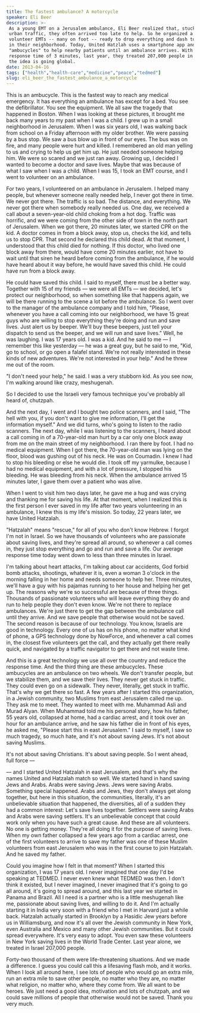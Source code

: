 ```yaml
---
title: The fastest ambulance? A motorcycle
speaker: Eli Beer
description: >-
 As a young EMT on a Jerusalem ambulance, Eli Beer realized that, stuck in brutal
 urban traffic, they often arrived too late to help. So he organized a group of
 volunteer EMTs -- many on foot -- ready to drop everything and dash to save lives
 in their neighborhood. Today, United Hatzlah uses a smartphone app and a fleet of
 "ambucycles" to help nearby patients until an ambulance arrives. With an average
 response time of 3 minutes, last year, they treated 207,000 people in Israel. And
 the idea is going global.
date: 2013-04-16
tags: ["health","health-care","medicine","peace","tedmed"]
slug: eli_beer_the_fastest_ambulance_a_motorcycle
---
```


This is an ambucycle. This is the fastest way to reach any medical emergency. It has
everything an ambulance has except for a bed. You see the defibrillator. You see the
equipment. We all saw the tragedy that happened in Boston. When I was looking at these
pictures, it brought me back many years to my past when I was a child. I grew up in a
small neighborhood in Jerusalem. When I was six years old, I was walking back from school
on a Friday afternoon with my older brother. We were passing by a bus stop. We saw a bus
blow up in front of our eyes. The bus was on fire, and many people were hurt and killed. I
remembered an old man yelling to us and crying to help us get him up. He just needed
someone helping him. We were so scared and we just ran away. Growing up, I decided I
wanted to become a doctor and save lives. Maybe that was because of what I saw when I was
a child. When I was 15, I took an EMT course, and I went to volunteer on an
ambulance.

For two years, I volunteered on an ambulance in Jerusalem. I helped many people, but
whenever someone really needed help, I never got there in time. We never got there. The
traffic is so bad. The distance, and everything. We never got there when somebody really
needed us. One day, we received a call about a seven-year-old child choking from a hot
dog. Traffic was horrific, and we were coming from the other side of town in the north
part of Jerusalem. When we got there, 20 minutes later, we started CPR on the kid. A
doctor comes in from a block away, stop us, checks the kid, and tells us to stop CPR. That
second he declared this child dead. At that moment, I understood that this child died for
nothing. If this doctor, who lived one block away from there, would have come 20 minutes
earlier, not have to wait until that siren he heard before coming from the ambulance, if
he would have heard about it way before, he would have saved this child. He could have run
from a block away.

He could have saved this child. I said to myself, there must be a better way. Together
with 15 of my friends — we were all EMTs — we decided, let's protect our neighborhood, so
when something like that happens again, we will be there running to the scene a lot before
the ambulance. So I went over to the manager of the ambulance company and I told him,
"Please, whenever you have a call coming into our neighborhood, we have 15 great guys who
are willing to stop everything they're doing and run and save lives. Just alert us by
beeper. We'll buy these beepers, just tell your dispatch to send us the beeper, and we
will run and save lives." Well, he was laughing. I was 17 years old. I was a kid. And he
said to me — I remember this like yesterday — he was a great guy, but he said to me, "Kid,
go to school, or go open a falafel stand. We're not really interested in these kinds of
new adventures. We're not interested in your help." And he threw me out of the
room.

"I don't need your help," he said. I was a very stubborn kid. As you see now, I'm walking
around like crazy, meshugenah. 

So I decided to use the Israeli very famous technique you've probably all heard of,
chutzpah. 

And the next day, I went and I bought two police scanners, and I said, "The hell with you,
if you don't want to give me information, I'll get the information myself." And we did
turns, who's going to listen to the radio scanners. The next day, while I was listening to
the scanners, I heard about a call coming in of a 70-year-old man hurt by a car only one
block away from me on the main street of my neighborhood. I ran there by foot. I had no
medical equipment. When I got there, the 70-year-old man was lying on the floor, blood was
gushing out of his neck. He was on Coumadin. I knew I had to stop his bleeding or else he
would die. I took off my yarmulke, because I had no medical equipment, and with a lot of
pressure, I stopped his bleeding. He was bleeding from his neck. When the ambulance
arrived 15 minutes later, I gave them over a patient who was alive. 

When I went to visit him two days later, he gave me a hug and was crying and thanking me
for saving his life. At that moment, when I realized this is the first person I ever saved
in my life after two years volunteering in an ambulance, I knew this is my life's mission.
So today, 22 years later, we have United Hatzalah. 

"Hatzalah" means "rescue," for all of you who don't know Hebrew. I forgot I'm not in
Israel. So we have thousands of volunteers who are passionate about saving lives, and
they're spread all around, so whenever a call comes in, they just stop everything and go
and run and save a life. Our average response time today went down to less than three
minutes in Israel. 

I'm talking about heart attacks, I'm talking about car accidents, God forbid bomb attacks,
shootings, whatever it is, even a woman 3 o'clock in the morning falling in her home and
needs someone to help her. Three minutes, we'll have a guy with his pajamas running to her
house and helping her get up. The reasons why we're so successful are because of three
things. Thousands of passionate volunteers who will leave everything they do and run to
help people they don't even know. We're not there to replace ambulances. We're just there
to get the gap between the ambulance call until they arrive. And we save people that
otherwise would not be saved. The second reason is because of our technology. You know,
Israelis are good in technology. Every one of us has on his phone, no matter what kind of
phone, a GPS technology done by NowForce, and whenever a call comes in, the closest five
volunteers get the call, and they actually get there really quick, and navigated by a
traffic navigator to get there and not waste time.

And this is a great technology we use all over the country and reduce the response time.
And the third thing are these ambucycles. These ambucycles are an ambulance on two wheels.
We don't transfer people, but we stabilize them, and we save their lives. They never get
stuck in traffic. They could even go on a sidewalk. They never, literally, get stuck in
traffic. That's why we get there so fast. A few years after I started this organization,
in a Jewish community, two Muslims from east Jerusalem called me up. They ask me to meet.
They wanted to meet with me. Muhammad Asli and Murad Alyan. When Muhammad told me his
personal story, how his father, 55 years old, collapsed at home, had a cardiac arrest, and
it took over an hour for an ambulance arrive, and he saw his father die in front of his
eyes, he asked me, "Please start this in east Jerusalem." I said to myself, I saw so much
tragedy, so much hate, and it's not about saving Jews. It's not about saving
Muslims.

It's not about saving Christians. It's about saving people. So I went ahead, full force —

— and I started United Hatzalah in east Jerusalem, and that's why the names United and
Hatzalah match so well. We started hand in hand saving Jews and Arabs. Arabs were saving
Jews. Jews were saving Arabs. Something special happened. Arabs and Jews, they don't
always get along together, but here in this situation, the communities, literally, it's an
unbelievable situation that happened, the diversities, all of a sudden they had a common
interest: Let's save lives together. Settlers were saving Arabs and Arabs were saving
settlers. It's an unbelievable concept that could work only when you have such a great
cause. And these are all volunteers. No one is getting money. They're all doing it for the
purpose of saving lives. When my own father collapsed a few years ago from a cardiac
arrest, one of the first volunteers to arrive to save my father was one of these Muslim
volunteers from east Jerusalem who was in the first course to join Hatzalah. And he saved
my father.

Could you imagine how I felt in that moment? When I started this organization, I was 17
years old. I never imagined that one day I'd be speaking at TEDMED. I never even knew what
TEDMED was then. I don't think it existed, but I never imagined, I never imagined that
it's going to go all around, it's going to spread around, and this last year we started in
Panama and Brazil. All I need is a partner who is a little meshugenah like me, passionate
about saving lives, and willing to do it. And I'm actually starting it in India very soon
with a friend who I met in Harvard just a while back. Hatzalah actually started in
Brooklyn by a Hasidic Jew years before us in Williamsburg, and now it's all over the
Jewish community in New York, even Australia and Mexico and many other Jewish communities.
But it could spread everywhere. It's very easy to adopt. You even saw these volunteers in
New York saving lives in the World Trade Center. Last year alone, we treated in Israel
207,000 people.

Forty-two thousand of them were life-threatening situations. And we made a difference. I
guess you could call this a lifesaving flash mob, and it works. When I look all around
here, I see lots of people who would go an extra mile, run an extra mile to save other
people, no matter who they are, no matter what religion, no matter who, where they come
from. We all want to be heroes. We just need a good idea, motivation and lots of chutzpah,
and we could save millions of people that otherwise would not be saved. Thank you very
much. 

<!--
ad_duration=3.33
event="TEDMED 2013"
external_start_time=0
intro_duration=11.82
is_subtitle_required="False"
is_talk_featured="True"
language="en"
language_swap="False"
native_language="en"
number_of_related_talks=6
number_of_speakers=1
number_of_subtitled_videos=31
number_of_tags=5
number_of_talk_download_languages=31
number_of_talk_more_resources=0
number_of_talk_recommendations=0
number_of_talks_take_actions=0
post_ad_duration=0.83
published_timestamp="2013-07-30 15:03:01"
recording_date="2013-04-16"
speaker_description="Life saver"
speaker_is_published=1
speaker_name="Eli Beer"
speaker_what_others_say="Eli Beer's all-volunteer rescue service in Israel has reduced its emergency response time to under 3 minutes."
talk_name="The fastest ambulance? A motorcycle"
talks_tags=["health","health-care","medicine","peace","tedmed"]
url_audio="https://download.ted.com/talks/EliBeer_2013P.mp3?apikey=acme-roadrunner"
url_photo_speaker="https://pe.tedcdn.com/images/ted/72ca521e7fb771721304239204024ef28317f65d_254x191.jpg"
url_photo_talk="https://pe.tedcdn.com/images/ted/aa8d0403aec3466d031e3e1c1605637d84d6a07d_1600x1200.jpg"
url_webpage="https://www.ted.com/talks/eli_beer_the_fastest_ambulance_a_motorcycle"
video_type_name="TED Stage Talk"
-->